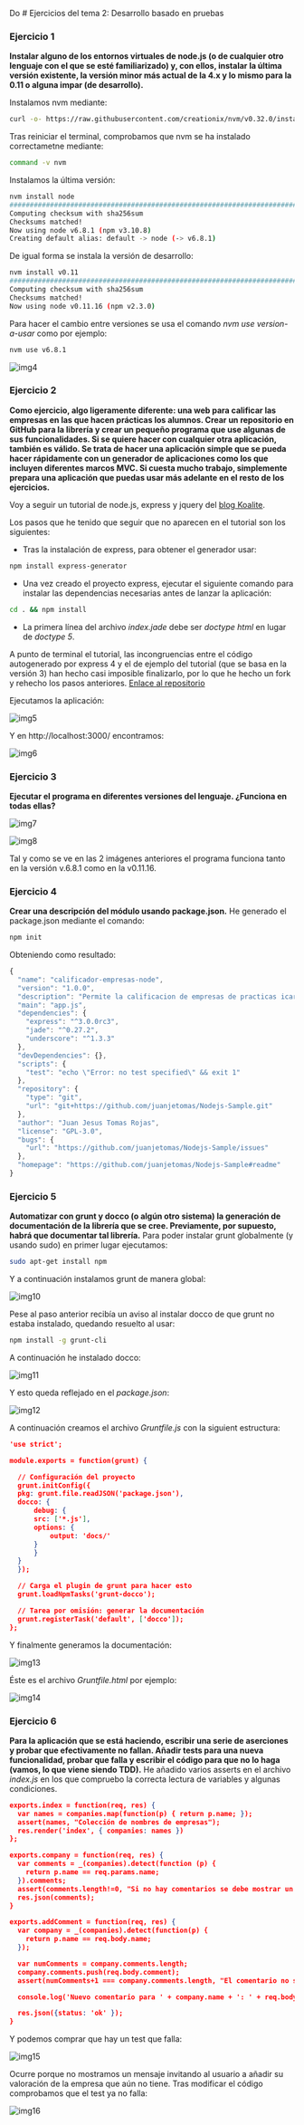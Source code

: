 Do  # Ejercicios del tema 2: Desarrollo basado en pruebas
### Ejercicio 1
**Instalar alguno de los entornos virtuales de node.js (o de cualquier otro lenguaje con el que se esté familiarizado) y, con ellos, instalar la última versión existente, la versión minor más actual de la 4.x y lo mismo para la 0.11 o alguna impar (de desarrollo).**

Instalamos nvm mediante:
```bash
curl -o- https://raw.githubusercontent.com/creationix/nvm/v0.32.0/install.sh | bash
```
Tras reiniciar el terminal, comprobamos que nvm se ha instalado correctametne mediante:
```bash
command -v nvm
```
Instalamos la última versión:
```bash
nvm install node
######################################################################## 100,0%
Computing checksum with sha256sum
Checksums matched!
Now using node v6.8.1 (npm v3.10.8)
Creating default alias: default -> node (-> v6.8.1)
```
De igual forma se instala la versión de desarrollo:
```bash
nvm install v0.11
######################################################################## 100,0%
Computing checksum with sha256sum
Checksums matched!
Now using node v0.11.16 (npm v2.3.0)
```
Para hacer el cambio entre versiones se usa el comando _nvm use version-a-usar_ como por ejemplo:
```bash
nvm use v6.8.1
```

![img4](Capturas/imagen4.png)

### Ejercicio 2
**Como ejercicio, algo ligeramente diferente: una web para calificar las empresas en las que hacen prácticas los alumnos.
Crear un repositorio en GitHub para la librería y crear un pequeño programa que use algunas de sus funcionalidades.
Si se quiere hacer con cualquier otra aplicación, también es válido. Se trata de hacer una aplicación simple que se pueda hacer rápidamente con un generador de aplicaciones como los que incluyen diferentes marcos MVC. Si cuesta mucho trabajo, simplemente prepara una aplicación que puedas usar más adelante en el resto de los ejercicios.**

Voy a seguir un tutorial de node.js, express y jquery del [blog Koalite](http://blog.koalite.com/2011/11/tutorial-node-js-express-jquery-i-creando-la-aplicacion/).

Los pasos que he tenido que seguir que no aparecen en el tutorial son los siguientes:
* Tras la instalación de express, para obtener el generador usar:
```bash
npm install express-generator
```
* Una vez creado el proyecto express, ejecutar el siguiente comando para instalar las dependencias necesarias antes de lanzar la aplicación:
```bash
cd . && npm install
```
* La primera línea del archivo _index.jade_ debe ser _doctype html_ en lugar de _doctype 5_.

A punto de terminal el tutorial, las incongruencias entre el código autogenerado por express 4 y el de ejemplo del tutorial (que se basa en la versión 3) han hecho casi imposible finalizarlo, por lo que he hecho un fork y rehecho los pasos anteriores. [Enlace al repositorio](https://github.com/juanjetomas/Nodejs-Sample)

Ejecutamos la aplicación:

![img5](Capturas/imagen5.png)

Y en http://localhost:3000/ encontramos:

![img6](Capturas/imagen6.png)

### Ejercicio 3
**Ejecutar el programa en diferentes versiones del lenguaje. ¿Funciona en todas ellas?**

![img7](Capturas/imagen7.png)

![img8](Capturas/imagen8.png)

Tal y como se ve en las 2 imágenes anteriores el programa funciona tanto en la versión v.6.8.1 como en la v0.11.16.

### Ejercicio 4
**Crear una descripción del módulo usando package.json.**
He generado el package.json mediante el comando:
```bash
npm init
```
Obteniendo como resultado:
```javascript
{
  "name": "calificador-empresas-node",
  "version": "1.0.0",
  "description": "Permite la calificacion de empresas de practicas icaro",
  "main": "app.js",
  "dependencies": {
    "express": "^3.0.0rc3",
    "jade": "^0.27.2",
    "underscore": "^1.3.3"
  },
  "devDependencies": {},
  "scripts": {
    "test": "echo \"Error: no test specified\" && exit 1"
  },
  "repository": {
    "type": "git",
    "url": "git+https://github.com/juanjetomas/Nodejs-Sample.git"
  },
  "author": "Juan Jesus Tomas Rojas",
  "license": "GPL-3.0",
  "bugs": {
    "url": "https://github.com/juanjetomas/Nodejs-Sample/issues"
  },
  "homepage": "https://github.com/juanjetomas/Nodejs-Sample#readme"
}
```

### Ejercicio 5
**Automatizar con grunt y docco (o algún otro sistema) la generación de documentación de la librería que se cree. Previamente, por supuesto, habrá que documentar tal librería.**
Para poder instalar grunt globalmente (y usando sudo) en primer lugar ejecutamos:
```bash
sudo apt-get install npm
```
Y a continuación instalamos grunt de manera global:

![img10](Capturas/imagen10.png)

Pese al paso anterior recibía un aviso al instalar docco de que grunt no estaba instalado, quedando resuelto al usar:
```bash
npm install -g grunt-cli
```
A continuación he instalado docco:

![img11](Capturas/imagen11.png)

Y esto queda reflejado en el _package.json_:

![img12](Capturas/imagen12.png)

A continuación creamos el archivo _Gruntfile.js_ con la siguient estructura:
```json
'use strict';

module.exports = function(grunt) {

  // Configuración del proyecto
  grunt.initConfig({
  pkg: grunt.file.readJSON('package.json'),
  docco: {
	  debug: {
	  src: ['*.js'],
	  options: {
		  output: 'docs/'
	  }
	  }
  }
  });

  // Carga el plugin de grunt para hacer esto
  grunt.loadNpmTasks('grunt-docco');

  // Tarea por omisión: generar la documentación
  grunt.registerTask('default', ['docco']);
};
```

Y finalmente generamos la documentación:

![img13](Capturas/imagen13.png)

Éste es el archivo _Gruntfile.html_ por ejemplo:

![img14](Capturas/imagen14.png)

### Ejercicio 6
**Para la aplicación que se está haciendo, escribir una serie de aserciones y probar que efectivamente no fallan. Añadir tests para una nueva funcionalidad, probar que falla y escribir el código para que no lo haga (vamos, lo que viene siendo TDD).**
He añadido varios asserts en el archivo _index.js_ en los que compruebo la correcta lectura de variables y algunas condiciones.
```json
exports.index = function(req, res) {
  var names = companies.map(function(p) { return p.name; });
  assert(names, "Colección de nombres de empresas");
  res.render('index', { companies: names })
};

exports.company = function(req, res) {
  var comments = _(companies).detect(function (p) {
    return p.name == req.params.name;
  }).comments;
  assert(comments.length!=0, "Si no hay comentarios se debe mostrar un mensaje invitando a añadirlos.")
  res.json(comments);
}

exports.addComment = function(req, res) {
  var company = _(companies).detect(function(p) {
    return p.name == req.body.name;
  });

  var numComments = company.comments.length;
  company.comments.push(req.body.comment);
  assert(numComments+1 === company.comments.length, "El comentario no se ha añadido correctamente");

  console.log('Nuevo comentario para ' + company.name + ': ' + req.body.comment);

  res.json({status: 'ok' });
}
```
Y podemos comprar que hay un test que falla:

![img15](Capturas/imagen15.png)

Ocurre porque no mostramos un mensaje invitando al usuario a añadir su valoración de la empresa que aún no tiene. Tras modificar el código comprobamos que el test ya no falla:

![img16](Capturas/imagen16.png)
